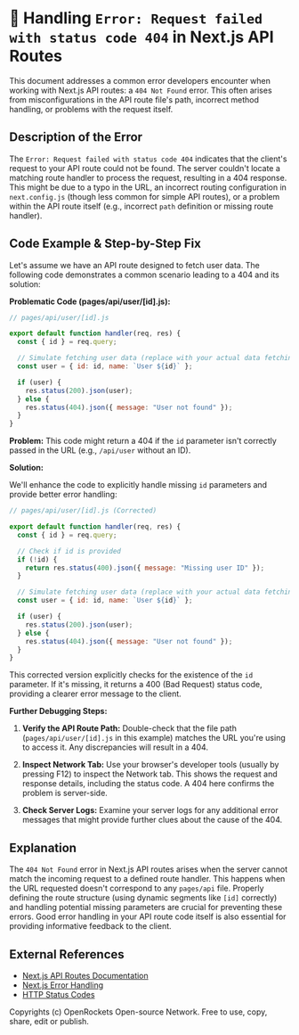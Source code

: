 # 🐞 Handling `Error: Request failed with status code 404` in Next.js API Routes


This document addresses a common error developers encounter when working with Next.js API routes: a `404 Not Found` error. This often arises from misconfigurations in the API route file's path, incorrect method handling, or problems with the request itself.

## Description of the Error

The `Error: Request failed with status code 404` indicates that the client's request to your API route could not be found.  The server couldn't locate a matching route handler to process the request, resulting in a 404 response. This might be due to a typo in the URL, an incorrect routing configuration in `next.config.js` (though less common for simple API routes), or a problem within the API route itself (e.g., incorrect `path` definition or missing route handler).


## Code Example & Step-by-Step Fix

Let's assume we have an API route designed to fetch user data.  The following code demonstrates a common scenario leading to a 404 and its solution:

**Problematic Code (pages/api/user/[id].js):**

```javascript
// pages/api/user/[id].js

export default function handler(req, res) {
  const { id } = req.query;

  // Simulate fetching user data (replace with your actual data fetching logic)
  const user = { id: id, name: `User ${id}` };

  if (user) {
    res.status(200).json(user);
  } else {
    res.status(404).json({ message: "User not found" });
  }
}
```

**Problem:** This code might return a 404 if the `id` parameter isn't correctly passed in the URL (e.g., `/api/user` without an ID).

**Solution:**

We'll enhance the code to explicitly handle missing `id` parameters and provide better error handling:


```javascript
// pages/api/user/[id].js (Corrected)

export default function handler(req, res) {
  const { id } = req.query;

  // Check if id is provided
  if (!id) {
    return res.status(400).json({ message: "Missing user ID" });
  }

  // Simulate fetching user data (replace with your actual data fetching logic)
  const user = { id: id, name: `User ${id}` };

  if (user) {
    res.status(200).json(user);
  } else {
    res.status(404).json({ message: "User not found" });
  }
}
```

This corrected version explicitly checks for the existence of the `id` parameter. If it's missing, it returns a 400 (Bad Request) status code, providing a clearer error message to the client.

**Further Debugging Steps:**

1. **Verify the API Route Path:** Double-check that the file path (`pages/api/user/[id].js` in this example) matches the URL you're using to access it.  Any discrepancies will result in a 404.

2. **Inspect Network Tab:** Use your browser's developer tools (usually by pressing F12) to inspect the Network tab. This shows the request and response details, including the status code.  A 404 here confirms the problem is server-side.

3. **Check Server Logs:** Examine your server logs for any additional error messages that might provide further clues about the cause of the 404.


## Explanation

The `404 Not Found` error in Next.js API routes arises when the server cannot match the incoming request to a defined route handler.  This happens when the URL requested doesn't correspond to any `pages/api` file.  Properly defining the route structure (using dynamic segments like `[id]` correctly) and handling potential missing parameters are crucial for preventing these errors.  Good error handling in your API route code itself is also essential for providing informative feedback to the client.


## External References

* [Next.js API Routes Documentation](https://nextjs.org/docs/api-routes/introduction)
* [Next.js Error Handling](https://nextjs.org/docs/basic-features/data-fetching/error-handling)
* [HTTP Status Codes](https://developer.mozilla.org/en-US/docs/Web/HTTP/Status)


Copyrights (c) OpenRockets Open-source Network. Free to use, copy, share, edit or publish.

